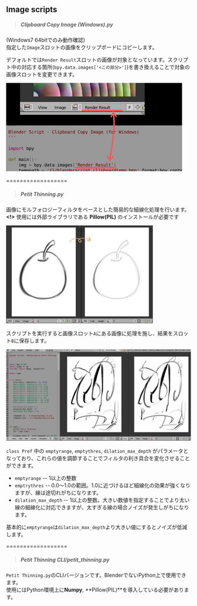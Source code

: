 ## Image scripts


> ##### Clipboard Copy Image (Windows).py

(Windows7 64bitでのみ動作確認)  
指定した`Image`スロットの画像をクリップボードにコピーします。

デフォルトでは`Render Result`スロットの画像が対象となっています。スクリプト中の対応する箇所(`bpy.data.images['<この部分>']`)を書き換えることで対象の画像スロットを変更できます。

![image](./docs/img/c.png)


==================

> ##### Petit Thinning.py

画像にモルフォロジーフィルタをベースとした簡易的な細線化処理を行います。  
**<!>** 使用には外部ライブラリである **Pillow(PIL)** のインストールが必要です

<img src="./docs/img/Petit Thinning - a.jpg" width="400px">

スクリプトを実行すると画像スロット`A`にある画像に処理を施し、結果をスロット`B`に保存します。

<img src="./docs/img/Petit Thinning - b.gif" width="700px">

`class Pref` 中の `emptyrange`, `emptythres`, `dilation_max_depth` がパラメータとなっており、これらの値を調節することでフィルタの利き具合を変化させることができます。

* `emptyrange` -- 1以上の整数
* `emptrythres` -- 0.0～1.0の範囲。1.0に近づけるほど細線化の効果が強くなりますが、線は途切れがちになります。
* `dilation_max_depth` -- 1以上の整数。大きい数値を指定することでより太い線の細線化に対応できますが、太すぎる線の場合ノイズが発生しがちになります。

基本的に`emptyrange`は`dilation_max_depth`より大きい値にするとノイズが低減します。

==================

> ##### Petit Thinning CLI/petit_thinning.py

`Petit Thinning.py`のCLIバージョンです。BlenderでないPython上で使用できます。  
使用にはPython環境上に**Numpy**, **Pillow(PIL)**を導入している必要があります。

